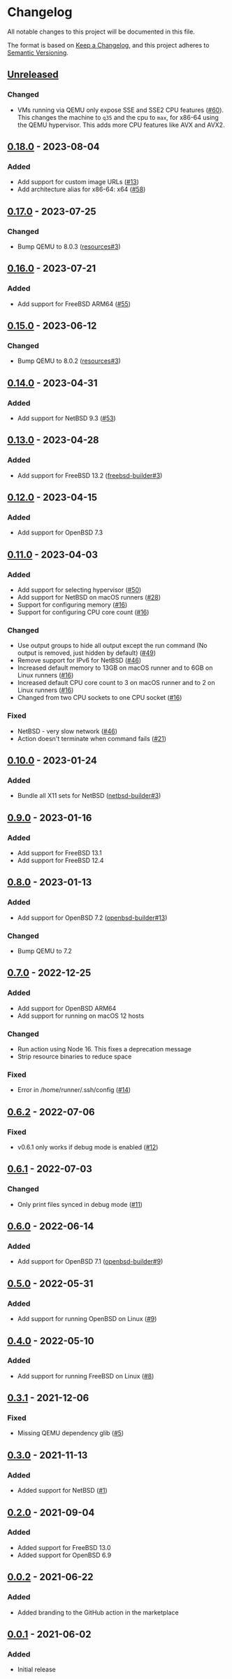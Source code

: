 # Changelog
All notable changes to this project will be documented in this file.

The format is based on [Keep a Changelog](https://keepachangelog.com/en/1.0.0/),
and this project adheres to [Semantic Versioning](https://semver.org/spec/v2.0.0.html).

## [Unreleased]
### Changed
- VMs running via QEMU only expose SSE and SSE2 CPU features ([#60](https://github.com/cross-platform-actions/action/issues/60)).
    This changes the machine to `q35` and the cpu to `max`, for x86-64 using
    the QEMU hypervisor. This adds more CPU features like AVX and AVX2.

## [0.18.0] - 2023-08-04
### Added
- Add support for custom image URLs ([#13](https://github.com/cross-platform-actions/action/pull/13))
- Add architecture alias for x86-64: x64 ([#58](https://github.com/cross-platform-actions/action/issues/58))

## [0.17.0] - 2023-07-25
### Changed
- Bump QEMU to 8.0.3 ([resources#3](https://github.com/cross-platform-actions/resources/pull/4))

## [0.16.0] - 2023-07-21
### Added
- Add support for FreeBSD ARM64 ([#55](https://github.com/cross-platform-actions/action/issues/55))

## [0.15.0] - 2023-06-12
### Changed
- Bump QEMU to 8.0.2 ([resources#3](https://github.com/cross-platform-actions/resources/pull/3))

## [0.14.0] - 2023-04-31
### Added
- Add support for NetBSD 9.3 ([#53](https://github.com/cross-platform-actions/action/issues/53))

## [0.13.0] - 2023-04-28
### Added
- Add support for FreeBSD 13.2 ([freebsd-builder#3](https://github.com/cross-platform-actions/freebsd-builder/pull/3))

## [0.12.0] - 2023-04-15
### Added
- Add support for OpenBSD 7.3

## [0.11.0] - 2023-04-03
### Added
- Add support for selecting hypervisor ([#50](https://github.com/cross-platform-actions/action/issues/50))
- Add support for NetBSD on macOS runners ([#28](https://github.com/cross-platform-actions/action/issues/28))
- Support for configuring memory ([#16](https://github.com/cross-platform-actions/action/issues/16))
- Support for configuring CPU core count ([#16](https://github.com/cross-platform-actions/action/issues/17))

### Changed
- Use output groups to hide all output except the run command
    (No output is removed, just hidden by default) ([#49](https://github.com/cross-platform-actions/action/issues/49))
- Remove support for IPv6 for NetBSD ([#46](https://github.com/cross-platform-actions/action/issues/46))
- Increased default memory to 13GB on macOS runner and to 6GB on Linux runners ([#16](https://github.com/cross-platform-actions/action/issues/16))
- Increased default CPU core count to 3 on macOS runner and to 2 on Linux runners ([#16](https://github.com/cross-platform-actions/action/issues/17))
- Changed from two CPU sockets to one CPU socket ([#16](https://github.com/cross-platform-actions/action/issues/17))

### Fixed
- NetBSD - very slow network ([#46](https://github.com/cross-platform-actions/action/issues/46))
- Action doesn't terminate when command fails ([#21](https://github.com/cross-platform-actions/action/issues/21))

## [0.10.0] - 2023-01-24
### Added
- Bundle all X11 sets for NetBSD ([netbsd-builder#3](https://github.com/cross-platform-actions/netbsd-builder/issues/3))

## [0.9.0] - 2023-01-16
### Added
- Add support for FreeBSD 13.1
- Add support for FreeBSD 12.4

## [0.8.0] - 2023-01-13
### Added
- Add support for OpenBSD 7.2 ([openbsd-builder#13](https://github.com/cross-platform-actions/openbsd-builder/issues/13))

### Changed
- Bump QEMU to 7.2

## [0.7.0] - 2022-12-25
### Added
- Add support for OpenBSD ARM64
- Add support for running on macOS 12 hosts

### Changed
- Run action using Node 16. This fixes a deprecation message
- Strip resource binaries to reduce space

### Fixed
- Error in /home/runner/.ssh/config ([#14](https://github.com/cross-platform-actions/action/issues/14))

## [0.6.2] - 2022-07-06
### Fixed
- v0.6.1 only works if debug mode is enabled ([#12](https://github.com/cross-platform-actions/action/issues/12))

## [0.6.1] - 2022-07-03
### Changed
- Only print files synced in debug mode ([#11](https://github.com/cross-platform-actions/action/issues/11))

## [0.6.0] - 2022-06-14
### Added
- Add support for OpenBSD 7.1 ([openbsd-builder#9](https://github.com/cross-platform-actions/openbsd-builder/pull/9))

## [0.5.0] - 2022-05-31
### Added
- Add support for running OpenBSD on Linux ([#9](https://github.com/cross-platform-actions/action/issues/9))

## [0.4.0] - 2022-05-10
### Added
- Add support for running FreeBSD on Linux ([#8](https://github.com/cross-platform-actions/action/issues/8))

## [0.3.1] - 2021-12-06
### Fixed
- Missing QEMU dependency glib ([#5](https://github.com/cross-platform-actions/action/issues/5))

## [0.3.0] - 2021-11-13
### Added
- Added support for NetBSD ([#1](https://github.com/cross-platform-actions/action/issues/1))

## [0.2.0] - 2021-09-04
### Added
- Added support for FreeBSD 13.0
- Added support for OpenBSD 6.9

## [0.0.2] - 2021-06-22
### Added
- Added branding to the GitHub action in the marketplace

## [0.0.1] - 2021-06-02
### Added
- Initial release

[Unreleased]: https://github.com/cross-platform-actions/action/compare/v0.18.0...HEAD

[0.18.0]: https://github.com/cross-platform-actions/action/compare/v0.17.0...v0.18.0
[0.17.0]: https://github.com/cross-platform-actions/action/compare/v0.16.0...v0.17.0
[0.16.0]: https://github.com/cross-platform-actions/action/compare/v0.15.0...v0.16.0
[0.15.0]: https://github.com/cross-platform-actions/action/compare/v0.14.0...v0.15.0
[0.14.0]: https://github.com/cross-platform-actions/action/compare/v0.13.0...v0.14.0
[0.13.0]: https://github.com/cross-platform-actions/action/compare/v0.12.0...v0.13.0
[0.12.0]: https://github.com/cross-platform-actions/action/compare/v0.11.0...v0.12.0
[0.11.0]: https://github.com/cross-platform-actions/action/compare/v0.10.0...v0.11.0
[0.10.0]: https://github.com/cross-platform-actions/action/compare/v0.9.0...v0.10.0
[0.9.0]: https://github.com/cross-platform-actions/action/compare/v0.8.0...v0.9.0
[0.8.0]: https://github.com/cross-platform-actions/action/compare/v0.7.0...v0.8.0
[0.7.0]: https://github.com/cross-platform-actions/action/compare/v0.6.0...v0.7.0
[0.6.2]: https://github.com/cross-platform-actions/action/compare/v0.6.1...v0.6.2
[0.6.1]: https://github.com/cross-platform-actions/action/compare/v0.6.0...v0.6.1
[0.6.0]: https://github.com/cross-platform-actions/action/compare/v0.5.0...v0.6.0
[0.5.0]: https://github.com/cross-platform-actions/action/compare/v0.4.0...v0.5.0
[0.4.0]: https://github.com/cross-platform-actions/action/compare/v0.3.1...v0.4.0
[0.3.1]: https://github.com/cross-platform-actions/action/compare/v0.3.0...v0.3.1
[0.3.0]: https://github.com/cross-platform-actions/action/compare/v0.2.0...v0.3.0
[0.2.0]: https://github.com/cross-platform-actions/action/compare/v0.0.2...v0.2.0
[0.0.2]: https://github.com/cross-platform-actions/action/compare/v0.0.1...v0.0.2
[0.0.1]: https://github.com/cross-platform-actions/action/releases/tag/v0.0.1
